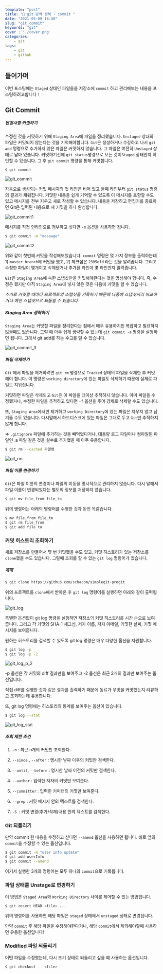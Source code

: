 ```yaml
---
template: "post"
title: "👾 git 완벽 정복 - commit "
date: "2021-05-09 18:30"
slug: "git_commit"
keywords: "git"
cover : './cover.png'
categories: 
    - git
tags:
    - git
    - github
---
```


## 들어가며

이번 포스팅에는 `Staged` 상태인 파일들을 저장소에 `commit` 하고 관리해보는 내용을 포스팅하려고합니다 !

## Git Commit

##### 변경사항 커밋하기
수정한 것을 커밋하기 위해 `Staging Area`에 파일을 정리했습니다. `Unstaged` 상태의 파일은 커밋되지 않는다는 것을 기억해야합니다. `Git`은 생성하거나 수정하고 나서 `git add` 명령으로 추가하지 않은 파일은 커밋하지 않습니다. 그 파일은 여전히 `Unstaged` 상태로 남아 있습니다. 커밋하기전에 `git status`명령으로 모든 것이`Staged` 상태인지 확인할 수 있습니다. 그 후 `git commit` 명령을 통해 커밋합니다.

```bash
$ git commit
```

![git_commit](./git_commit.png)

자동으로 생성되는 커밋 메시지의 첫 라인은 비어 있고 둘째 라인부터 `git status` 명령의 결과가 채워집니다. 커밋한 내용을 쉽게 기억할 수 있도록 이 메시지를 포함할 수도 있고 메시지를 전부 지우고 새로 작성할 수 있습니다. 내용을 저장하고 편집기를 종료하면 Git은 입력된 내용으로 새 커밋을 하나 완성합니다.

![git_commit1](./git_commit_1.png)

메시지를 직접 인라인으로 첨부하고 싶다면 `-m` 옵션을 사용하면 됩니다.

```bash
$ git commit -m "message"
```


![git_commit2](./git_commit_2.png)

위와 같이 첫번째 커밋을 작성해보았습니다. `commit` 명령은 몇 가지 정보를 출력하는데 1) `master branch`에 커밋을 했고, 2) 체크섬은 `2305efd` 라는 것을 알려줍니다. 그리고 수정한 파일이 몇개이고 삭제됐거나 추가된 라인이 몇 라인인지 알려줍니다.

`Git`은 `Staging Area`에 속한 스냅샷만을 커밋해야한다는 것을 명심해야 합니다. 즉, 수정은 했지만 아직 `Staging Area`에 넣지 않은 것은 다음에 커밋을 할 수 있습니다.

*추가로 커밋할 때마다 프로젝트의 스탭샷을 기록하기 때문에 나중에 스냅샷끼리 비교하거나 예전 스냅샷으로 되돌릴 수 있습니다.*


##### Staging Area 생략하기
`Staging Area`는 커밋할 파일을 정리한다는 점에서 매우 유용하지만 복잡하고 필요하지 않을때도 있습니다. 그럴 때 아주 쉽게 생략할 수 있는데 `git commit -a` 명령을 실행하면 됩니다. 그래서 git add를 하는 수고를 덜 수 있습니다.


![git_commit_3](./git_commit_3.png)


##### 파일 삭제하기
`Git` 에서 파일을 제거하려면 `git rm` 명령으로 `Tracked` 상태의 파일을 삭제한 후 커밋해야 합니다. 이 명령은 `working directory`에 있는 파일도 삭제하기 때문에 실제로 파일도 지워집니다.

커밋하면 파일은 삭제되고 `Git`은 이 파일을 더이상 추적하지 않습니다. 이미 파일을 수정했거나, 수정한 파일을 추적하고 있다면 `-f` 옵션을 주어 강제로 삭제할 수도 있습니다.

또, `Staging Area`에서만 제거하고 `working Directory`에 있는 파일은 지우지 않고 남겨둘 수도 있습니다. 다시말해서 하드디스크에 있는 파일은 그대로 두고 `Git`만 추적하지 않게 합니다. 

=> `.gitignore` 파일에 추가하는 것을 빼먹었다거나, 대용량 로그 파일이나 컴파일된 파일인 .a 파일 같은 것을 실수로 추가했을 때 아주 유용합니다.


```bash
$ git rm --cached 파일명
```

![git_rm](./git_rm.png)



##### 파일 이름 변경하기
`Git`은 파일 이름의 변경이나 파일의 이동을 명시적으로 관리하지 않습니다. 다시 말해서 파일 이름이 변경되었다는 별도의 정보를 저장하지 않습니다.

```bash
$ git mv file_from file_to
```

위의 명령어는 아래의 명령어를 수행한 것과 완전 똑같습니다.

```bash
$ mv file_from file_to
$ git rm file_from
$ git add file_to
```

### 커밋 히스토리 조회하기

새로 저장소를 만들어서 몇 번 커밋했을 수도 있고, 커밋 히스토리가 있는 저장소를 `clone`했을 수도 있습니다. 그럴때 조회를 할 수 있는 `git log` 명령어가 있습니다.


##### 예제
```bash
$ git clone https://github.com/schacon/simplegit-progit
```

위의 프로젝트를 `clone`해서 받아온 후 `git log` 명령어를 실행하면 아래와 같이 출력됩니다.


![git_log](./git_log.png)

특별한 옵션없이 git log 명령을 실행하면 저장소의 커밋 히스토리를 시간 순으로 보여줍니다. 그리고 각 커밋의 SHA-1 체크섬, 저자 이름, 저자 이메일, 커밋한 날짜, 커밋 메시지를 보여줍니다.

원하는 히스토리를 검색할 수 있도록 git log 명령은 매우 다양한 옵션을 지원합니다. 

```bash
$ git log -p
$ git log -p -2
```


![git_log_p_2](./git_log_p_2.png)

-p 옵션은 각 커밋의 diff 결과만을 보여주고 -2 옵션은 최근 2개의 결과만 보여주는 옵션입니다. 

직접 diff를 실행한 것과 같은 결과를 출력하기 때문에 동료가 무엇을 커밋했는지 리뷰하고 조회하는데 유용합니다.

또, git log 명령에는 히스토리의 통계를 보여주는 옵션이 있습니다.

```bash
$ git log --stat
```

![git_log_stat](./git_log_stat.png)

##### 조회 제한 조건

1. `-n` : 최근 n개의 커밋만 조회한다.

2. `--since` , `--after` : 명시한 날짜 이후의 커밋만 검색한다.

3. `--until`, `--before` : 명시한 날짜 이전의 커밋만 검색한다.

4. `--author` : 입력한 저자의 커밋만 보여준다.

5. `--committer` : 입력한 커미터의 커밋만 보여준다.

6. `--grep` : 커밋 메시지 안의 텍스트를 검색한다.

7. `-S `: 커밋 변경(추가/삭제)내용 안의 텍스트를 검색한다.


### Git 되돌리기
만약 commit 한 내용을 수정하고 싶다면 `--amend` 옵션을 사용하면 됩니다. 바로 앞의 `commit`을 수정할 수 있는 옵션입니다.

```bash
$ git commit -m "user info update"
$ git add userInfo
$ git commit --amend 
```

여기서 실행한 3개의 명령어는 모두 하나의 `commit`으로 기록됩니다.

### 파일 상태를 Unstage로 변경하기

이 방법은 `Staged Area`와 `Working Directory` 사이를 제어할 수 있는 방법입니다.
 
```bash
$ git resert HEAD <file> ...
```

위의 명령어를 사용하면 해당 파일은 `staged` 상태에서 `unstaged` 상태로 변경됩니다.

만약 `commit` 후 해당 파일을 수정해야한다거나, 해당 `commit`에서 제외해야할때 사용하면 유용한 옵션입니다!


### Modified 파일 되돌리기

어떤 파일을 수정했는데, 다시 초기 상태로 되돌리고 싶을 떄 사용하는 옵션입니다.

```bash
$ git checkout -- <file>
```

